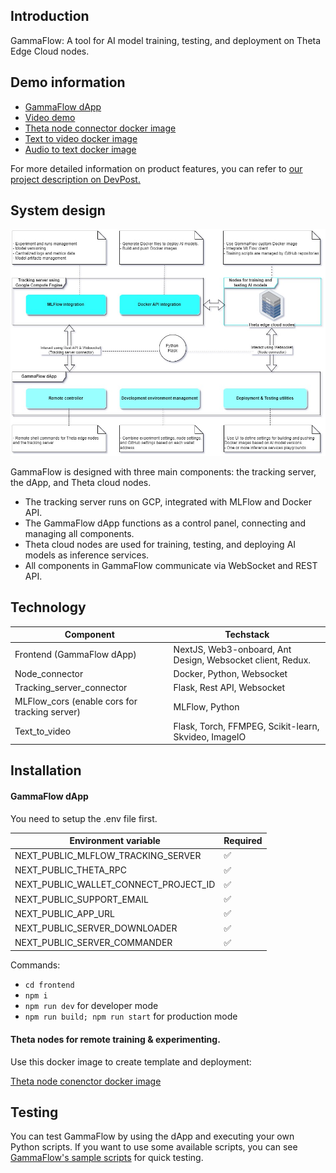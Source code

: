 ## Introduction
GammaFlow: A tool for AI model training, testing, and deployment on Theta Edge Cloud nodes.
## Demo information
- [GammaFlow dApp](https://gammaflow.a2n.finance)
- [Video demo](https://www.youtube.com/watch?v=2uHTbVN08L0)
- [Theta node connector docker image](https://hub.docker.com/r/a2nfinance/theta-node-connector)
- [Text to video docker image](https://hub.docker.com/r/a2nfinance/text_to_video)
- [Audio to text docker image](https://hub.docker.com/r/a2nfinance/audio_to_text)

For more detailed information on product features, you can refer to [our project description on DevPost.](https://devpost.com/software/gammaflow)
## System design
![System Design](/frontend/public/docs/SystemDesign.jpg)

GammaFlow is designed with three main components: the tracking server, the dApp, and Theta cloud nodes.
- The tracking server runs on GCP, integrated with MLFlow and Docker API.
- The GammaFlow dApp functions as a control panel, connecting and managing all components.
- Theta cloud nodes are used for training, testing, and deploying AI models as inference services.
- All components in GammaFlow communicate via WebSocket and REST API.
## Technology

| Component | Techstack |
| -------- | ------- |
|Frontend (GammaFlow dApp)|NextJS, Web3-onboard, Ant Design, Websocket client, Redux.|
|Node_connector|Docker, Python, Websocket|
|Tracking_server_connector|Flask, Rest API, Websocket|
|MLFlow_cors (enable cors for tracking server)|MLFlow, Python|
|Text_to_video|Flask, Torch, FFMPEG, Scikit-learn, Skvideo, ImageIO|

## Installation
#### GammaFlow dApp

You need to setup the .env file first.

| Environment variable | Required
| -------- | ------- |
|NEXT_PUBLIC_MLFLOW_TRACKING_SERVER|✅ |
|NEXT_PUBLIC_THETA_RPC|✅|
|NEXT_PUBLIC_WALLET_CONNECT_PROJECT_ID|✅|
|NEXT_PUBLIC_SUPPORT_EMAIL|✅|
|NEXT_PUBLIC_APP_URL|✅|
|NEXT_PUBLIC_SERVER_DOWNLOADER|✅|
|NEXT_PUBLIC_SERVER_COMMANDER|✅|

Commands:

- ```cd frontend```
- ```npm i```
- ```npm run dev``` for developer mode
- ```npm run build; npm run start``` for production mode

#### Theta nodes for remote training & experimenting.
Use this docker image to create template and deployment:

[Theta node conenctor docker image](https://hub.docker.com/r/a2nfinance/theta-node-connector)

## Testing

You can test GammaFlow by using the dApp and executing your own Python scripts. If you want to use some available scripts, you can see [GammaFlow's sample scripts](https://github.com/a2nfinance/gammaflow_training_script) for quick testing.


